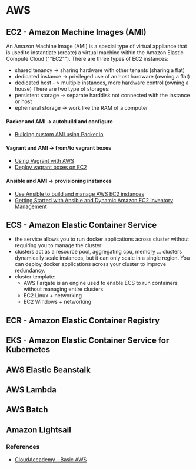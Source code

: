 # AWS 

## EC2 - Amazon Machine Images (AMI)
An Amazon Machine Image (AMI) is a special type of virtual appliance that is used to instantiate (create) a virtual machine within the Amazon Elastic Compute Cloud (""EC2"").
There are three types of EC2 instances: 
- shared tenancy -> sharing hardware with other tenants (sharing a flat)
- dedicated instance -> privileged use of an host hardware (owning a flat)
- dedicated host - > multiple instances, more hardware control (owning a house)
There are two type of storages:
- persistent storage -> separate harddisk not connected with the instance or host
- ephemeral storage -> work like the RAM of a computer 
#### Packer and AMI -> autobuild and configure
- [Building custom AMI using Packer.io](https://medium.com/@sanudatta11/building-custom-ami-using-packer-io-5df55f32ebbb)
#### Vagrant and AMI -> from/to vagrant boxes
- [Using Vagrant with AWS](https://blog.scottlowe.org/2016/09/15/using-vagrant-with-aws/)
- [Deploy vagrant boxes on EC2](https://www.tothenew.com/blog/using-vagrant-to-deploy-aws-ec2-instances/)
#### Ansible and AMI -> provisioning instances
- [Use Ansible to build and manage AWS EC2 instances](https://www.linuxschoolonline.com/use-ansible-to-build-and-manage-aws-ec2-instances/)
- [Getting Started with Ansible and Dynamic Amazon EC2 Inventory Management](https://aws.amazon.com/blogs/apn/getting-started-with-ansible-and-dynamic-amazon-ec2-inventory-management/)
## ECS - Amazon Elastic Container Service 
 - the service allows you to run docker applications across cluster without requiring you to manage the cluster
 - clusters act as a resource pool, aggregating cpu, memory ... clusters dynamically scale instances, but it can only scale in a single region. You can deploy docker applications across your cluster to improve redundancy. 
 - cluster template:
    - AWS Fargate  is an engine used to enable ECS to run containers without managing entire clusters. 
    - EC2 Linux + networking 
    - EC2 Windows + networking
## ECR - Amazon Elastic Container Registry
## EKS - Amazon Elastic Container Service for Kubernetes
## AWS Elastic Beanstalk
## AWS Lambda
## AWS Batch
## 
## Amazon Lightsail


### References 
- [CloudAccademy - Basic AWS](https://cloudacademy.com/course/compute-fundamentals-for-aws/introduction-to-aws-compute-fundamentals/?context_resource=lp&context_id=1)
